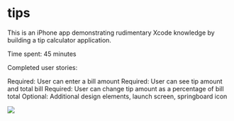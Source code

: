 tips
====

This is an iPhone app demonstrating rudimentary Xcode knowledge by building a tip calculator application.

Time spent: 45 minutes

Completed user stories:

Required: User can enter a bill amount
Required: User can see tip amount and total bill
Required: User can change tip amount as a percentage of bill total
Optional: Additional design elements, launch screen, springboard icon

<img src="http://www.iamaaronmartin.com/_assets/img/tips.gif">
